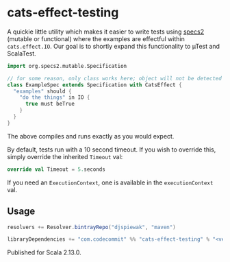 # cats-effect-testing

A quickie little utility which makes it easier to write tests using [specs2](https://specs2.org) (mutable or functional) where the examples are effectful within `cats.effect.IO`. Our goal is to shortly expand this functionality to µTest and ScalaTest.

```scala
import org.specs2.mutable.Specification

// for some reason, only class works here; object will not be detected by sbt
class ExampleSpec extends Specification with CatsEffect {
  "examples" should {
    "do the things" in IO {
      true must beTrue
    }
  }
}
```

The above compiles and runs exactly as you would expect.

By default, tests run with a 10 second timeout. If you wish to override this, simply override the inherited `Timeout` val:

```scala
override val Timeout = 5.seconds
```

If you need an `ExecutionContext`, one is available in the `executionContext` val.

## Usage

```sbt
resolvers += Resolver.bintrayRepo("djspiewak", "maven")

libraryDependencies += "com.codecommit" %% "cats-effect-testing" % "<version>"
```

Published for Scala 2.13.0.
